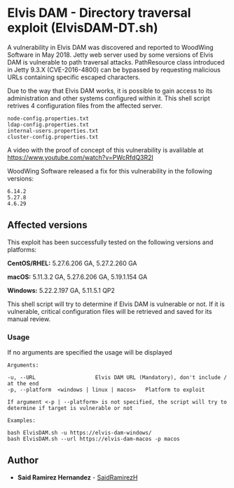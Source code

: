 # Elvis DAM - Directory traversal exploit (ElvisDAM-DT.sh)

A vulnerability in Elvis DAM was discovered and reported to WoodWing Software in May 2018.
Jetty web server used by some versions of Elvis DAM is vulnerable to path traversal attacks.
PathResource class introduced in Jetty 9.3.X (CVE-2016-4800) can be bypassed by requesting malicious URLs containing specific escaped characters.

Due to the way that Elvis DAM works, it is possible to gain access to its administration and other systems configured within it. This shell script retrives 4 configuration files from the affected server.

    node-config.properties.txt
    ldap-config.properties.txt
    internal-users.properties.txt
    cluster-config.properties.txt

A video with the proof of concept of this vulnerability is avalilable at https://www.youtube.com/watch?v=PWcRfdQ3R2I

WoodWing Software released a fix for this vulnerability in the following versions:

    6.14.2
    5.27.8
    4.6.29

## Affected versions

This exploit has been successfully tested on the following versions and platforms:

**CentOS/RHEL:**	5.27.6.206 GA, 5.27.2.260 GA

**macOS:**		5.11.3.2 GA, 5.27.6.206 GA, 5.19.1.154 GA

**Windows:** 	5.22.2.197 GA, 5.11.5.1 QP2

This shell script will try to determine if Elvis DAM is vulnerable or not. If it is vulnerable, critical configuration files will be retrieved and saved for its manual review.

### Usage

If no arguments are specified the usage will be displayed

```
Arguments:

-u, --URL 					Elvis DAM URL (Mandatory), don't include / at the end 
-p, --platform	<windows | linux | macos>	Platform to exploit

If argument <-p | --platform> is not specified, the script will try to determine if target is vulnerable or not

Examples:

bash ElvisDAM.sh -u https://elvis-dam-windows/
bash ElvisDAM.sh --url https://elvis-dam-macos -p macos
```
 
## Author

* **Said Ramirez Hernandez** - [SaidRamirezH](https://github.com/saidramirezh)
